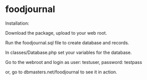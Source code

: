 # foodjournal

Installation:

Download the package, upload to your web root.

Run the foodjournal.sql file to create database and records.

In classes/Database.php set your variables for the database.

Go to the webroot and login as user: testuser, password: testpass

or, go to dbmasters.net/foodjournal to see it in action.
